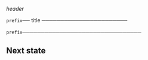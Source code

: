 *header*

`prefix`── title ───────────────────────







`prefix`────────────────────────────────

## Next state 












